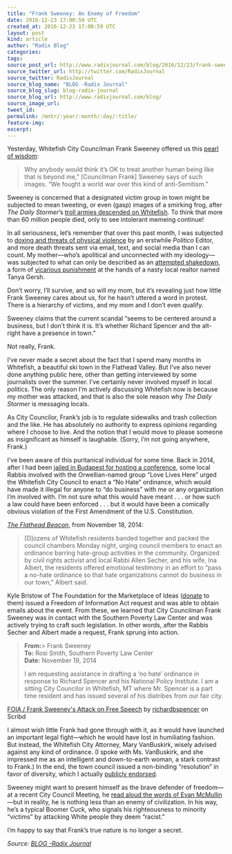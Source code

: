 ```yaml
---
title: "Frank Sweeney: An Enemy of Freedom"
date: 2016-12-23 17:00:59 UTC
created_at: 2016-12-23 17:00:59 UTC
layout: post
kind: article
author: "Radix Blog"
categories: 
tags: 
source_post_url: http://www.radixjournal.com/blog/2016/12/23/frank-sweeney-an-enemy-of-freedom
source_twitter_url: http://twitter.com/RadixJournal
source_twitter: RadixJournal
source_blog_name: "BLOG -Radix Journal"
source_blog_slug: blog-radix-journal
source_blog_url: http://www.radixjournal.com/blog/
source_image_url: 
tweet_id:
permalink: /mntr/:year/:month/:day/:title/
feature-img: 
excerpt:
---
```

<p>Yesterday, Whitefish City Councilman Frank Sweeney offered us this <a href="http://missoulian.com/news/state-and-regional/whitefish-dealing-with-backlash-from-white-supremacist-website/article_ea5e7c61-ffdc-5044-8bca-79cda3a6ef9b.html">pearl of wisdom</a>:</p>
<blockquote>
<p>Why anybody would think it’s OK to treat another human being like that is beyond me,” [Councilman Frank] Sweeney says of such images. “We fought a world war over this kind of anti-Semitism.” </p>
</blockquote>
<p>Sweeney is concerned that a designated victim group in town might be subjected to mean tweeting, or even (gasp) images of a smirking frog, after <em>The Daily Stormer</em>’s <a href="http://missoulian.com/news/state-and-regional/whitefish-dealing-with-backlash-from-white-supremacist-website/article_ea5e7c61-ffdc-5044-8bca-79cda3a6ef9b.html">troll armies descended on Whitefish</a>. To think that more than 60 million people died, only to see intolerant memeing continue! </p>
<p>In all seriousness, let’s remember that over this past month, I was subjected to <a href="http://dailycaller.com/2016/11/22/national-politico-editor-publishes-home-addresses-of-alt-right-icon-richard-spencer-advocates-for-baseball-bats/">doxing and threats of physical violence</a> by an erstwhile <em>Politico</em> Editor, and more death threats sent via email, text, and social media than I can count. My mother—who’s apolitical and unconnected with my ideology—was subjected to what can only be described as an <a href="https://medium.com/@recnepss/does-love-really-live-here-fff159563ba3">attempted shakedown</a>, a form of <a href="https://www.youtube.com/watch?v=lo21-mTYqho">vicarious punishment</a> at the hands of a nasty local realtor named Tanya Gersh. </p>
<p>Don’t worry, I’ll survive, and so will my mom, but it’s revealing just how little Frank Sweeney cares about us, for he hasn’t uttered a word in protest. There is a hierarchy of victims, and my mom and I don’t even qualify. </p>
<p>Sweeney claims that the current scandal “seems to be centered around a business, but I don’t think it is. It’s whether Richard Spencer and the alt-right have a presence in town.” </p>
<p>Not really, Frank. </p>
<p>I’ve never made a secret about the fact that I spend many months in Whitefish, a beautiful ski town in the Flathead Valley. But I’ve also never done anything public here, other than getting interviewed by some journalists over the summer. I’ve certainly never involved myself in local politics. The only reason I’m actively discussing Whitefish now is because my mother was attacked, and that is also the sole reason why <em>The Daily Stormer</em> is messaging locals. </p>
<p>As City Councilor, Frank’s job is to regulate sidewalks and trash collection and the like. He has absolutely no authority to express opinions regarding where I choose to live. And the notion that I would move to please someone as insignificant as himself is laughable. (Sorry, I’m not going anywhere, Frank.) </p>
<p>I’ve been aware of this puritanical individual for some time. Back in 2014, after I had been <a href="http://www.radixjournal.com/podcast/2015/9/5/a-podcast-from-a-budapest-jail">jailed in Budapest for hosting a conference</a>, some local Rabbis involved with the Orwellian-named group “Love Lives Here” urged the Whitefish City Council to enact a “No Hate” ordinance, which would have made it illegal for anyone to “do business” with me or any organization I’m involved with. I’m not sure what this would have meant . . . or how such a law could have been enforced . . . but it would have been a comically obvious violation of the First Amendment of the U.S. Constitution. </p>
<p><em><a href="http://flatheadbeacon.com/2014/11/18/whitefish-residents-appeal-city-council-anti-hate-law/">The Flathead Beacon</a></em>, from November 18, 2014: </p>
<blockquote>
<p>[D]ozens of Whitefish residents banded together and packed the council chambers Monday night, urging council members to enact an ordinance barring hate-group activities in the community. Organized by civil rights activist and local Rabbi Allen Secher, and his wife, Ina Albert, the residents offered emotional testimony in an effort to “pass a no-hate ordinance so that hate organizations cannot do business in our town,” Albert said.</p>
</blockquote>
<p>Kyle Bristow of The Foundation for the Marketplace of Ideas (<a href="http://www.freedomfront.org/donate/">donate</a> to them) issued a Freedom of Information Act request and was able to obtain emails about the event. From these, we learned that City Councilman Frank Sweeney was in contact with the Southern Poverty Law Center and was actively trying to craft such legislation. In other words, after the Rabbis Secher and Albert made a request, Frank sprung into action. </p>
<blockquote>
<p><strong>From:</strong>&gt;  Frank Sweeney<br><strong>To:</strong>  Rosi Smith, Southern Poverty Law Center<br><strong>Date:</strong> November 19, 2014</p>
<p>I am requesting assistance in drafting a ‘no hate’ ordinance in response to Richard Spencer and his National Policy Institute. I am a sitting City Councilor in Whitefish, MT where Mr. Spencer is a part time resident and has issued several of his diatribes from our fair city. </p>
</blockquote>
<p>   <a title="View FOIA / Frank Sweeney's Attack on Free Speech on Scribd" href="https://www.scribd.com/document/334909138/FOIA-Frank-Sweeney-s-Attack-on-Free-Speech#from_embed">FOIA / Frank Sweeney's Attack on Free Speech</a> by <a title="View richardbspencer's profile on Scribd" href="https://www.scribd.com/user/19422734/richardbspencer#from_embed">richardbspencer</a> on Scribd</p><p>I almost wish little Frank had gone through with it, as it would have launched an important legal fight—which he would have lost in humiliating fashion. But instead, the Whitefish City Attorney, Mary VanBuskirk, wisely advised against any kind of ordinance. (I spoke with Ms. VanBuskirk, and she impressed me as an intelligent and down-to-earth woman, a stark contrast to Frank.) In the end, the town council issued a non-binding “resolution” in favor of diversity, which I actually <a href="http://flatheadbeacon.com/2014/12/02/whitefish-council-adopts-resolution-supporting-diversity-tolerance/">publicly endorsed</a>. </p>
<p>Sweeney might want to present himself as the brave defender of freedom—at a recent City Council Meeting, he <a href="http://www.whitefishpilot.com/article/20161206/ARTICLE/161209981">read aloud the words of Evan McMullin</a>—but in reality, he is nothing less than an enemy of civilization. In his way, he’s a typical Boomer Cuck, who signals his righteousness to minority “victims” by attacking White people they deem “racist.” </p>
<p>I’m happy to say that Frank’s true nature is no longer a secret. </p><div class="">
    <i>Source: <a href="http://www.radixjournal.com/blog/">BLOG -Radix Journal</a></i>
</div>
